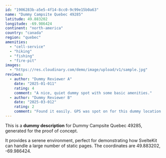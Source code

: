 ```yaml
---
id: "1906283b-a5e5-4f14-8cc0-9c99e15b0a63"
name: "Dummy Campsite Quebec 49285"
latitude: 49.883202
longitude: -69.986424
continent: "north-america"
country: "canada"
region: "quebec"
amenities:
  - "cell-service"
  - "hiking"
  - "fishing"
  - "fire-pit"
images:
  - "https://res.cloudinary.com/demo/image/upload/v1/sample.jpg"
reviews:
  - author: "Dummy Reviewer A"
    date: "2025-01-011"
    rating: 4
    comment: "A nice, quiet dummy spot with some basic amenities."
  - author: "Dummy Reviewer B"
    date: "2025-03-012"
    rating: 2
    comment: "Found it easily. GPS was spot on for this dummy location."
---
```


This is a **dummy description** for Dummy Campsite Quebec 49285, generated for the proof of concept.

It provides a serene environment, perfect for demonstrating how SvelteKit can handle a large number of static pages. The coordinates are 49.883202, -69.986424.
